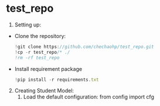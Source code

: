 # test_repo


1. Setting up:
  * Clone the repository:
      ```javascript
      !git clone https://github.com/chechaohp/test_repo.git
      !cp -r test_repo/* ./
      !rm -rf test_repo
      ```
  * Install requirement package
      ```javascript
      !pip install -r requirements.txt
      ```

2. Creating Student Model:
    1. Load the default configuration:
    from config import cfg
